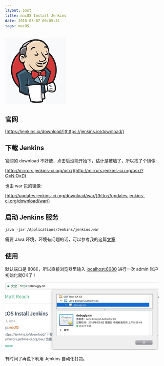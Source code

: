 ```yaml
---
layout: post
title: macOS Install Jenkins
date: 2018-03-07 00:05:31
tags: macOS
---
```



![](/images/201803/7.jpeg)

## 官网

[https://jenkins.io/download/](https://jenkins.io/download/)

## 下载 Jenkins

官网的 download 不好使，点击后没能开始下，估计是被墙了，所以找了个镜像:

[http://mirrors.jenkins-ci.org/osx/](http://mirrors.jenkins-ci.org/osx/?C=N;O=D)

也由 war 包的镜像:

[http://updates.jenkins-ci.org/download/war/](http://updates.jenkins-ci.org/download/war/)

## 启动 Jenkins 服务

```
java -jar /Applications/Jenkins/jenkins.war
```

需要 Java 环境，环境有问题的话，可以参考我的这篇[文章](/2018/03/06/Macos-JavaRuntime.html)

## 使用

默认端口是 8080，所以直接浏览器里输入 [localhost:8080](localhost:8080) 进行一次 admin 账户初始化就OK了！

![](/images/201803/8.jpeg)

有时间了再说下利用 Jenkins 自动化打包。